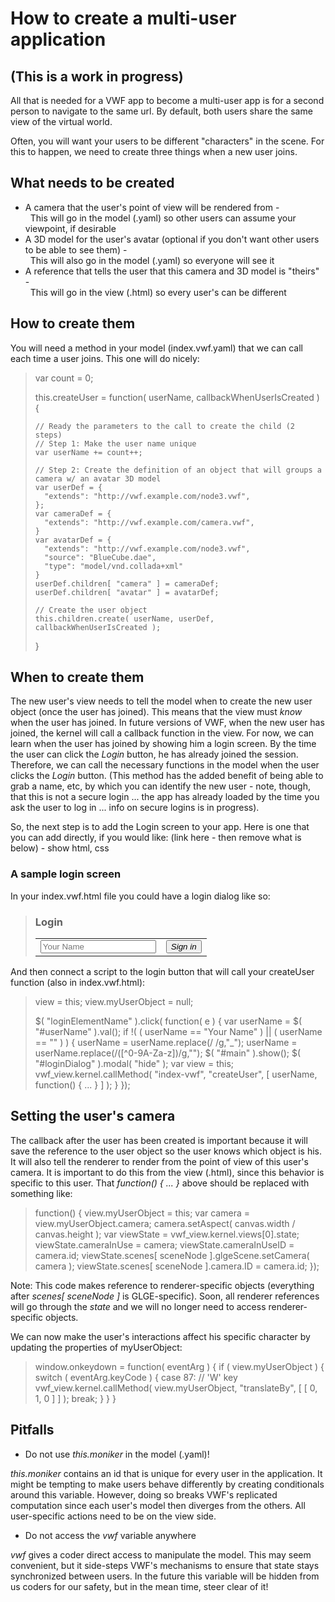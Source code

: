 # How to create a multi-user application

## (This is a work in progress)

All that is needed for a VWF app to become a multi-user app is for a second person to navigate to the same url.  By default, both users share the same view of the virtual world.

Often, you will want your users to be different "characters" in the scene.  For this to happen, we need to create three things when a new user joins.

## What needs to be created

- A camera that the user's point of view will be rendered from -<br/>&nbsp;&nbsp;This will go in the model (.yaml) so other users can assume your viewpoint, if desirable
- A 3D model for the user's avatar (optional if you don't want other users to be able to see them) -<br/>&nbsp;&nbsp;This will also go in the model (.yaml) so everyone will see it
- A reference that tells the user that this camera and 3D model is "theirs" -<br/>&nbsp;&nbsp;This will go in the view (.html) so every user's can be different

## How to create them

You will need a method in your model (index.vwf.yaml) that we can call each time a user joins.  This one will do nicely:

>	var count = 0;
>	
>	this.createUser = function( userName, callbackWhenUserIsCreated ) {
>	
>	  // Ready the parameters to the call to create the child (2 steps)
>	  // Step 1: Make the user name unique
>	  var userName += count++;
>	
>	  // Step 2: Create the definition of an object that will groups a camera w/ an avatar 3D model
>	  var userDef = { 
>	    "extends": "http://vwf.example.com/node3.vwf",       
>	  };
>	  var cameraDef = {
>	    "extends": "http://vwf.example.com/camera.vwf", 
>	  }
>	  var avatarDef = {
>	    "extends": "http://vwf.example.com/node3.vwf",
>	    "source": "BlueCube.dae",
>	    "type": "model/vnd.collada+xml"
>	  }
>	  userDef.children[ "camera" ] = cameraDef;
>	  userDef.children[ "avatar" ] = avatarDef;
>	
>	  // Create the user object
>	  this.children.create( userName, userDef, callbackWhenUserIsCreated );
>	}

## When to create them

The new user's view needs to tell the model when to create the new user object (once the user has joined).  This means that the view must *know* when the user has joined.  In future versions of VWF, when the new user has joined, the kernel will call a callback function in the view.  For now, we can learn when the user has joined by showing him a login screen.  By the time the user can click the *Login* button, he has already joined the session.  Therefore, we can call the necessary functions in the model when the user clicks the *Login* button.  (This method has the added benefit of being able to grab a name, etc, by which you can identify the new user - note, though, that this is not a secure login ... the app has already loaded by the time you ask the user to log in ... info on secure logins is in progress).

So, the next step is to add the Login screen to your app.  Here is one that you can add directly, if you would like: (link here - then remove what is below) - show html, css

### A sample login screen

In your index.vwf.html file you could have a login dialog like so:

>	<div id="loginDialog">
>	  <div>
>	    <h3>Login</h3>
>	  </div>
>	  <div>
>	    <table>
>	      <tr>
>	        <td>
>	          <input type="text" id="userName" class="input-large" placeholder="Your Name" maxlength="15">
>	        </td>
>	        <td>
>	          <button id="loginButton"><i class="icon-user icon-white"/>  Sign in</button>
>	        </td>
>	      </tr>
>	    </table>
>	  </div>
>	  <div id="loadFooter">
>	  </div>
>	</div>

And then connect a script to the login button that will call your createUser function (also in index.vwf.html):

>	view = this;
>	view.myUserObject = null;
>	
> 	$( "loginElementName" ).click( function( e ) {
>	  var userName = $( "#userName" ).val();
>	  if !( ( userName == "Your Name" ) || ( userName == "" ) ) {
>	    userName = userName.replace(/ /g,"_");
>	    userName = userName.replace(/([^0-9A-Za-z])/g,"");
>	    $( "#main" ).show();
>	    $( "#loginDialog" ).modal( "hide" );
>	    var view = this;
>	    vwf_view.kernel.callMethod( "index-vwf", "createUser", [ userName, function() { ... } ] );
>	  }
>	});

## Setting the user's camera

The callback after the user has been created is important because it will save the reference to the user object so the user knows which object is his.  It will also tell the renderer to render from the point of view of this user's camera.  It is important to do this from the view (.html), since this behavior is specific to this user.  That *function() { ... }* above should be replaced with something like:

> 	function() {
>	  view.myUserObject = this;
>	  var camera = view.myUserObject.camera;
>	  camera.setAspect( canvas.width / canvas.height );
>	  var viewState = vwf_view.kernel.views[0].state;
>	  viewState.cameraInUse = camera;
>	  viewState.cameraInUseID = camera.id;
>	  viewState.scenes[ sceneNode ].glgeScene.setCamera( camera );
>	  viewState.scenes[ sceneNode ].camera.ID = camera.id;
>	});

Note: This code makes reference to renderer-specific objects (everything after *scenes[ sceneNode ]* is GLGE-specific).  Soon, all renderer references will go through the *state* and we will no longer need to access renderer-specific objects.

We can now make the user's interactions affect his specific character by updating the properties of myUserObject:

>	window.onkeydown = function( eventArg ) {
>	  if ( view.myUserObject ) {
>	    switch ( eventArg.keyCode ) {
>	      case 87: // 'W' key
>	        vwf_view.kernel.callMethod( view.myUserObject, "translateBy", [ [ 0, 1, 0 ] ] );
>	        break;
>	    }
>	  }
>	}

## Pitfalls

- Do not use *this.moniker* in the model (.yaml)!

*this.moniker* contains an id that is unique for every user in the application.  It might be tempting to make users behave differently by creating conditionals around this variable.  However, doing so breaks VWF's replicated computation since each user's model then diverges from the others.  All user-specific actions need to be on the view side.

- Do not access the *vwf* variable anywhere

*vwf* gives a coder direct access to manipulate the model.  This may seem convenient, but it side-steps VWF's mechanisms to ensure that state stays synchronized between users.  In the future this variable will be hidden from us coders for our safety, but in the mean time, steer clear of it!
